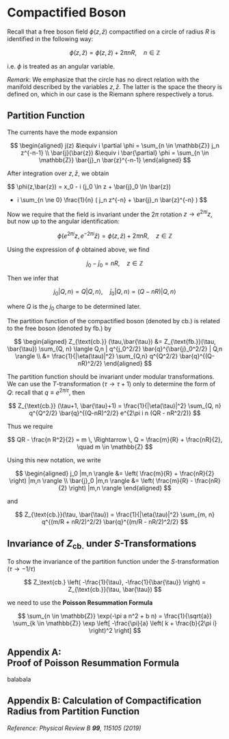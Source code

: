 # Compactified Boson

Recall that a free boson field $\phi(z,\bar{z})$ compactified on a circle of radius $R$ is identified in the following way:

$$
\phi(z,\bar{z}) = \phi(z,\bar{z}) + 2\pi n R, \quad
n \in \mathbb{Z}
$$

i.e. $\phi$ is treated as an angular variable. 

*Remark*: We emphasize that the circle has no direct relation with the manifold described by the variables $z,\bar{z}$. The latter is the space the theory is defined on, which in our case is the Riemann sphere respectively a torus.

## Partition Function

The currents have the mode expansion

$$
\begin{aligned}
    j(z) &\equiv i \partial \phi 
    = \sum_{n \in \mathbb{Z}} j_n z^{-n-1}
    \\
    \bar{j}(\bar{z}) &\equiv i \bar{\partial} \phi 
    = \sum_{n \in \mathbb{Z}} \bar{j}_n \bar{z}^{-n-1}
\end{aligned}
$$

After integration over $z, \bar{z}$, we obtain

$$
\phi(z,\bar{z}) 
= x_0 - i (j_0 \ln z + \bar{j}_0 \ln \bar{z})
+ i \sum_{n \ne 0} \frac{1}{n} (
    j_n z^{-n} + \bar{j}_n \bar{z}^{-n}
)
$$

Now we require that the field is invariant under the $2\pi$ rotation $z \to e^{2\pi i} z$, but now up to the angular identification:

$$
\phi(e^{2\pi i} z, e^{-2\pi i} \bar{z})
= \phi(z, \bar{z}) + 2\pi n R,
\quad z \in \mathbb{Z}
$$

Using the expression of $\phi$ obtained above, we find

$$
j_0 - \bar{j}_0 = n R,
\quad z \in \mathbb{Z}
$$

Then we infer that

$$
j_0 | Q,n\rangle = Q |Q,n\rangle, \quad
\bar{j}_0 |Q, n \rangle = (Q - nR) |Q, n \rangle
$$

where $Q$ is the $j_0$ charge to be determined later. 

The partition function of the compactified boson (denoted by $\text{cb.}$) is related to the free boson (denoted by $\text{fb.}$) by

$$
\begin{aligned}
    Z_{\text{cb.}} (\tau,\bar{\tau})
    &= Z_{\text{fb.}}(\tau, \bar{\tau}) 
    \sum_{Q, n} \langle Q,n | q^{j_0^2/2} \bar{q}^{\bar{j}_0^2/2} | Q,n \rangle
    \\
    &= \frac{1}{|\eta(\tau)|^2}
    \sum_{Q,n} q^{Q^2/2} \bar{q}^{(Q-nR)^2/2}
\end{aligned}
$$

The partition function should be invariant under modular transformations. We can use the *T*-transformation ($\tau \to \tau + 1$) only to determine the form of $Q$: recall that $q \equiv e^{2\pi i \tau}$, then

$$
Z_{\text{cb.}} (\tau+1, \bar{\tau}+1)
= \frac{1}{|\eta(\tau)|^2}
\sum_{Q, n} q^{Q^2/2} \bar{q}^{(Q-nR)^2/2}
e^{2\pi i n (QR - nR^2/2)}
$$

Thus we require

$$
QR - \frac{n R^2}{2} = m 
\, \Rightarrow \,
Q =  \frac{m}{R} + \frac{nR}{2},
\quad
m \in \mathbb{Z}
$$

Using this new notation, we write

$$
\begin{aligned}
    j_0 |m,n \rangle &= \left(
        \frac{m}{R} + \frac{nR}{2}
    \right) |m,n \rangle
    \\
    \bar{j}_0 |m,n \rangle &= \left(
        \frac{m}{R} - \frac{nR}{2}
    \right) |m,n \rangle
\end{aligned}
$$

and

$$
Z_{\text{cb.}}(\tau, \bar{\tau}) 
= \frac{1}{|\eta(\tau)|^2}
\sum_{m, n} q^{(m/R + nR/2)^2/2} 
\bar{q}^{(m/R - nR/2)^2/2}
$$

## Invariance of $Z_\text{cb.}$ under *S*-Transformations

To show the invariance of the partition function under the *S*-transformation ($\tau \to -1/\tau$)

$$
Z_\text{cb.} \left(
    -\frac{1}{\tau}, -\frac{1}{\bar{\tau}}
\right) = Z_{\text{cb.}}(\tau, \bar{\tau}) 
$$

we need to use the **Poisson Resummation Formula**

$$
\sum_{n \in \mathbb{Z}} \exp(-\pi a n^2 + b n)
= \frac{1}{\sqrt{a}} \sum_{k \in \mathbb{Z}}
\exp \left[
    -\frac{\pi}{a} \left(
        k + \frac{b}{2\pi i}
    \right)^2
\right]
$$

## Appendix A: <br>Proof of Poisson Resummation Formula

balabala

## Appendix B: Calculation of Compactification <br>Radius from Partition Function

*Reference: Physical Review B **99**, 115105 (2019)*


